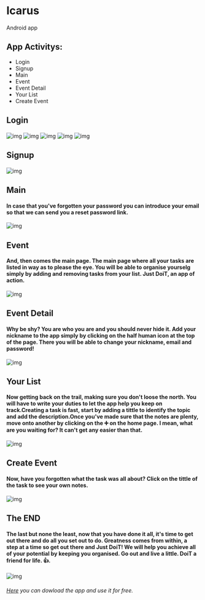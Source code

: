 # Icarus
Android app

## App Activitys:
- Login
- Signup
- Main
- Event
- Event Detail
- Your List
- Create Event


## Login
#### 
![img](./images/login.jpg) ![img](./images/openIcarus.gif) ![img](./images/login_empty.gif) ![img](./images/login_shortPwd.gif) ![img](./images/login_incorrect.gif)

## Signup
#### 
![img](./images/signup.PNG)

## Main
#### In case that you've forgotten your password you can introduce your email so that we can send you a reset password link.
![img](./images/resetPassword.PNG)

## Event
#### And, then comes the main page. The main page where all your tasks are listed in way as to please the eye. You will be able to organise yourselg simply by adding and removing tasks from your list. Just DoiT, an app of action.
![img](./images/homePage.PNG)

## Event Detail
#### Why be shy? You are who you are and you should never hide it. Add your nickname to the app simply by clicking on the half human icon at the top of the page. There you will be able to change your nickname, email and password!
![img](./images/profile.PNG)

## Your List
#### Now getting back on the trail, making sure you don't loose the north. You will have to write your duties to let the app help you keep on track.Creating a task is fast, start by adding a tittle to identify the topic and add the description.Once you've made sure that the notes are plenty, move onto another by clicking on the ➕ on the home page. I mean, what are you waiting for? It can't get any easier than that.

![img](./images/createNote.PNG)

## Create Event
#### Now, have you forgotten what the task was all about? Click on the tittle of the task to see your own notes.

![img](./images/noteDetail.PNG)

## The END
#### The last but none the least, now that you have done it all, it's time to get out there and do all you set out to do. Greatness comes from within, a step at a time so get out there and Just DoiT! We will help you achieve all of your potential by keeping you organised. Go out and live a little. DoiT a friend for life. :+1:.  
![img](./images/homeEmpty.PNG)

###### [Here](https://drive.google.com/file/d/14xzutRP_vB5L3al8QNFhXn03X_-NVzE_/view?usp=sharing) you can dowload the app and use it for free.
